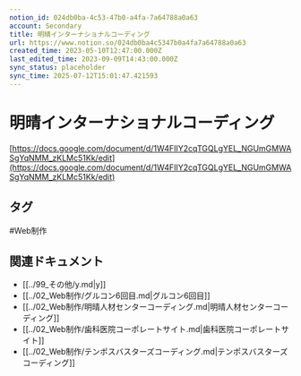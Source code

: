 ```yaml
---
notion_id: 024db0ba-4c53-47b0-a4fa-7a64788a0a63
account: Secondary
title: 明晴インターナショナルコーディング
url: https://www.notion.so/024db0ba4c5347b0a4fa7a64788a0a63
created_time: 2023-05-10T12:47:00.000Z
last_edited_time: 2023-09-09T14:43:00.000Z
sync_status: placeholder
sync_time: 2025-07-12T15:01:47.421593
---
```

# 明晴インターナショナルコーディング

[https://docs.google.com/document/d/1W4FIIY2cqTGQLgYEL_NGUmGMWASgYqNMM_zKLMc51Kk/edit](https://docs.google.com/document/d/1W4FIIY2cqTGQLgYEL_NGUmGMWASgYqNMM_zKLMc51Kk/edit)

## タグ

#Web制作 

## 関連ドキュメント

- [[../99_その他/y.md|y]]
- [[../02_Web制作/グルコン6回目.md|グルコン6回目]]
- [[../02_Web制作/明晴人材センターコーディング.md|明晴人材センターコーディング]]
- [[../02_Web制作/歯科医院コーポレートサイト.md|歯科医院コーポレートサイト]]
- [[../02_Web制作/テンポスバスターズコーディング.md|テンポスバスターズコーディング]]
